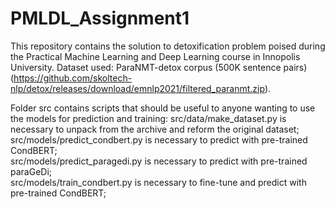 # PMLDL_Assignment1
This repository contains the solution to detoxification problem poised during the Practical Machine Learning and Deep Learning course in Innopolis University. Dataset used: ParaNMT-detox corpus (500K sentence pairs) (https://github.com/skoltech-nlp/detox/releases/download/emnlp2021/filtered_paranmt.zip).

Folder src contains scripts that should be useful to anyone wanting to use the models for prediction and training:
src/data/make_dataset.py is necessary to unpack from the archive and reform the original dataset;  
src/models/predict_condbert.py is necessary to predict with pre-trained CondBERT;  
src/models/predict_paragedi.py is necessary to predict with pre-trained paraGeDi;  
src/models/train_condbert.py is necessary to fine-tune and predict with pre-trained CondBERT;  
